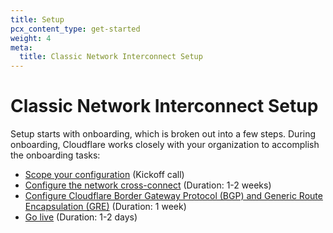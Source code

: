 ```yaml
---
title: Setup
pcx_content_type: get-started
weight: 4
meta:
  title: Classic Network Interconnect Setup
---
```


# Classic Network Interconnect Setup

Setup starts with onboarding, which is broken out into a few steps. During onboarding, Cloudflare works closely with your organization to accomplish the onboarding tasks:
- [Scope your configuration](/network-interconnect/classic-network-interconnect/set-up/scope-config/) (Kickoff call)
- [Configure the network cross-connect](/network-interconnect/classic-network-interconnect/set-up/configure-cross-connect/) (Duration: 1-2 weeks)
- [Configure Cloudflare Border Gateway Protocol (BGP) and Generic Route Encapsulation (GRE)](/network-interconnect/classic-network-interconnect/set-up/configure-bgp/) (Duration: 1 week)
- [Go live](/network-interconnect/classic-network-interconnect/set-up/configure-bgp/#go-live) (Duration: 1-2 days)
